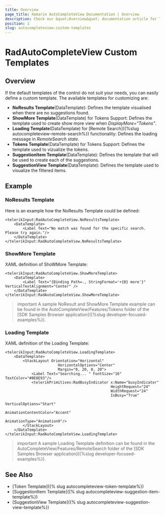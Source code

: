```yaml
---
title: Overview
page_title: Xamarin AutoCompleteView Documentation | Overview
description: Check our &quot;Overview&quot; documentation article for Telerik AutoCompleteView for Xamarin control.
position: 1
slug: autocompleteview-custom-templates
---
```


# RadAutoCompleteView Custom Templates

## Overview

If the default templates of the control do not suit your needs, you can easily define a custom template. The available templates for customizing are:

* **NoResults Template**(DataTemplate): Defines the template visualised when there are no suggestions found.
* **ShowMore Template**(DataTemplate) for Tokens Support: Defines the template used to create show more view when *DisplayMore="Tokens"*.
* **Loading Template**(DataTemplate) for [Remote Search]({%slug autocompleteview-remote-search%}) functionality: Defines the loading message in *RemoteSearch state*.
* **Tokens Template**(DataTemplate) for Tokens Support: Defines the template used to vizualize the tokens.
* **SuggestionItem Template**(DataTemplate): Defines the template that will be used to create each of the suggestions.
* **SuggestionView Template**(DataTemplate): Defines the template used to visualize the filtered items.

## Example

### NoResults Template

Here is an example how the NoResults Template could be defined:

```XAML
<telerikInput:RadAutoCompleteView.NoResultsTemplate>
    <DataTemplate>
        <Label Text="No match was found for the specific search. Please try again."/>
    </DataTemplate>
</telerikInput:RadAutoCompleteView.NoResultsTemplate>
```

### ShowMore Template

XAML definition of ShoWMore Template:

```XAML
<telerikInput:RadAutoCompleteView.ShowMoreTemplate>
    <DataTemplate>
        <Label Text="{Binding Path=., StringFormat='+{0} more'}" VerticalTextAlignment="Center" />
    </DataTemplate>
</telerikInput:RadAutoCompleteView.ShowMoreTemplate>
```

>important A sample NoResult and ShowMore Template example can be found in the AutoCompleteView/Features/Tokens folder of the [SDK Samples Browser application]({%slug developer-focused-examples%}).

### Loading Template

XAML definition of the Loading Template:

```XAML
<telerikInput:RadAutoCompleteView.LoadingTemplate>
    <DataTemplate>
        <StackLayout Orientation="Horizontal"
                        HorizontalOptions="Center"
                        Margin="0, 20, 0, 20">
            <Label Text="Searching... " FontSize="16" TextColor="#8E8E93"/>
            <telerikPrimitives:RadBusyIndicator x:Name="busyIndicator" 
                                                HeightRequest="24" 
                                                WidthRequest="24"
                                                IsBusy="True"
                                                VerticalOptions="Start"
                                                AnimationContentColor="Accent"
                                                AnimationType="Animation9"/>
        </StackLayout>
    </DataTemplate>
</telerikInput:RadAutoCompleteView.LoadingTemplate>
```
>important A sample Loading Template definition can be found in the AutoCompleteView/Features/RemoteSearch folder of the [SDK Samples Browser application]({%slug developer-focused-examples%}).

## See Also

- [Token Template]({% slug autocompleteview-token-template%})
- [SuggestionItem Template]({% slug autocompleteview-suggestion-item-template%})
- [SuggestionView Template]({% slug autocompleteview-suggestion-view-template%})

